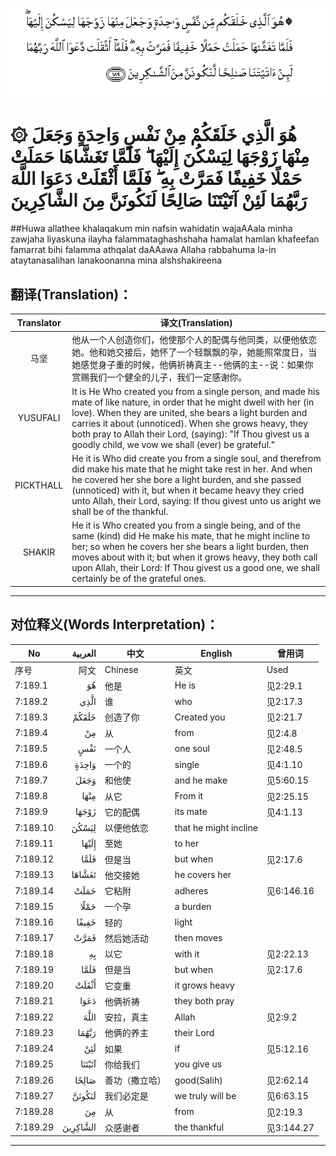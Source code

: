 ![007:189](images/007_189.gif)

# ۞ هُوَ الَّذِي خَلَقَكُمْ مِنْ نَفْسٍ وَاحِدَةٍ وَجَعَلَ مِنْهَا زَوْجَهَا لِيَسْكُنَ إِلَيْهَا ۖ فَلَمَّا تَغَشَّاهَا حَمَلَتْ حَمْلًا خَفِيفًا فَمَرَّتْ بِهِ ۖ فَلَمَّا أَثْقَلَتْ دَعَوَا اللَّهَ رَبَّهُمَا لَئِنْ آتَيْتَنَا صَالِحًا لَنَكُونَنَّ مِنَ الشَّاكِرِينَ 

##Huwa allathee khalaqakum min nafsin wahidatin wajaAAala minha zawjaha liyaskuna ilayha falammataghashshaha hamalat hamlan khafeefan famarrat bihi falamma athqalat daAAawa Allaha rabbahuma la-in ataytanasalihan lanakoonanna mina alshshakireena 

## 翻译(Translation)：

| Translator | 译文(Translation)                                            |
| :--------: | ------------------------------------------------------------ |
|    马坚    | 他从一个人创造你们，他使那个人的配偶与他同类，以便他依恋她。他和她交接后，她怀了一个轻飘飘的孕，她能照常度日，当她感觉身子重的时候，他俩祈祷真主--他俩的主--说：如果你赏赐我们一个健全的儿子，我们一定感谢你。 |
|  YUSUFALI  | It is He Who created you from a single person, and made his mate of like nature, in order that he might dwell with her (in love). When they are united, she bears a light burden and carries it about (unnoticed). When she grows heavy, they both pray to Allah their Lord, (saying): "If Thou givest us a goodly child, we vow we shall (ever) be grateful." |
| PICKTHALL  | He it is Who did create you from a single soul, and therefrom did make his mate that he might take rest in her. And when he covered her she bore a light burden, and she passed (unnoticed) with it, but when it became heavy they cried unto Allah, their Lord, saying: If thou givest unto us aright we shall be of the thankful. |
|   SHAKIR   | He it is Who created you from a single being, and of the same (kind) did He make his mate, that he might incline to her; so when he covers her she bears a light burden, then moves about with it; but when it grows heavy, they both call upon Allah, their Lord: If Thou givest us a good one, we shall certainly be of the grateful ones. |

---

## 对位释义(Words Interpretation)：

| No   | العربية | 中文    | English | 曾用词 |
| ---- | ------: | ------- | ------- | ------ |
| 序号 |    阿文 | Chinese | 英文    | Used   |
| 7:189.1  | هُوَ       | 他是           | He is                 | 见2:29.1   |
| 7:189.2  | الَّذِي     | 谁             | who                   | 见2:17.3   |
| 7:189.3  | خَلَقَكُمْ    | 创造了你       | Created you           | 见2:21.7   |
| 7:189.4  | مِنْ       | 从             | from                  | 见2:4.8    |
| 7:189.5  | نَفْسٍ      | 一个人         | one soul              | 见2:48.5   |
| 7:189.6  | وَاحِدَةٍ    | 一个的         | single                | 见4:1.10   |
| 7:189.7  | وَجَعَلَ     | 和他使         | and he make           | 见5:60.15  |
| 7:189.8  | مِنْهَا     | 从它           | From it               | 见2:25.15  |
| 7:189.9  | زَوْجَهَا    | 它的配偶       | its mate              | 见4:1.13   |
| 7:189.10 | لِيَسْكُنَ    | 以便他依恋     | that he might incline |            |
| 7:189.11 | إِلَيْهَا    | 至她           | to her                |            |
| 7:189.12 | فَلَمَّا     | 但是当         | but when              | 见2:17.6   |
| 7:189.13 | تَغَشَّاهَا   | 他交接她       | he covers her         |            |
| 7:189.14 | حَمَلَتْ     | 它粘附         | adheres               | 见6:146.16 |
| 7:189.15 | حَمْلًا     | 一个孕         | a burden              |            |
| 7:189.16 | خَفِيفًا    | 轻的           | light                 |            |
| 7:189.17 | فَمَرَّتْ     | 然后她活动     | then moves            |            |
| 7:189.18 | بِهِ       | 以它           | with it               | 见2:22.13  |
| 7:189.19 | فَلَمَّا     | 但是当         | but when              | 见2:17.6   |
| 7:189.20 | أَثْقَلَتْ    | 它变重         | it grows heavy        |            |
| 7:189.21 | دَعَوَا     | 他俩祈祷       | they both pray        |            |
| 7:189.22 | اللَّهَ     | 安拉，真主     | Allah                 | 见2:9.2    |
| 7:189.23 | رَبَّهُمَا    | 他俩的养主     | their Lord            |            |
| 7:189.24 | لَئِنْ      | 如果           | if                    | 见5:12.16  |
| 7:189.25 | آتَيْتَنَا   | 你给我们       | you give us           |            |
| 7:189.26 | صَالِحًا    | 善功（撒立哈） | good(Salih)           | 见2:62.14  |
| 7:189.27 | لَنَكُونَنَّ   | 我们必定是     | we truly will be      | 见6:63.15  |
| 7:189.28 | مِنَ       | 从             | from                  | 见2:19.3   |
| 7:189.29 | الشَّاكِرِينَ | 众感谢者       | the thankful          | 见3:144.27 |

---